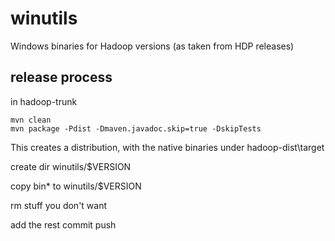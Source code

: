 # winutils
Windows binaries for Hadoop versions (as taken from HDP releases)

## release process


in hadoop-trunk


```
mvn clean
mvn package -Pdist -Dmaven.javadoc.skip=true -DskipTests

```

This creates a distribution, with the native binaries under hadoop-dist\target

create dir winutils/$VERSION

copy bin\* to winutils/$VERSION

rm stuff you don't want

add the rest
commit
push
```

```